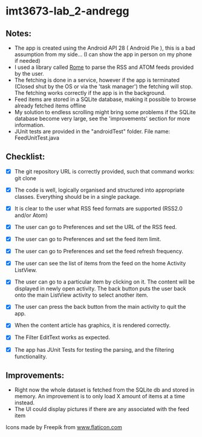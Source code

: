 # imt3673-lab_2-andregg

## Notes:
* The app is created using the Android API 28 ( Android Pie ), this is a bad assumption from my side... (I can show the app in person on my phone if needed)
* I used a library called [Rome](https://github.com/rometools/rome) to parse the RSS and ATOM feeds provided by the user.
* The fetching is done in a service, however if the app is terminated (Closed shut by the OS or via the 'task manager') the fetching will stop. The fetching works correctly if the app is in the background.
* Feed items are stored in a SQLite database, making it possible to browse already fetched items offline
* My solution to endless scrolling might bring some problems if the SQLite database become very large, see the 'improvements' section for more information.
* JUnit tests are provided in the "androidTest" folder. File name: FeedUnitTest.java

## Checklist: 

* [X] The git repository URL is correctly provided, such that command works: git clone <url>

* [X] The code is well, logically organised and structured into appropriate classes. Everything should be in a single package.

* [X] It is clear to the user what RSS feed formats are supported (RSS2.0 and/or Atom)

* [X] The user can go to Preferences and set the URL of the RSS feed.

* [X] The user can go to Preferences and set the feed item limit.

* [X] The user can go to Preferences and set the feed refresh frequency.

* [X] The user can see the list of items from the feed on the home Activity ListView.

* [X] The user can go to a particular item by clicking on it. The content will be displayed in newly open activity. The back button puts the user back onto the main ListView activity to select another item.

* [X] The user can press the back button from the main activity to quit the app.

* [X] When the content article has graphics, it is rendered correctly.

* [X] The Filter EditText works as expected.

* [X] The app has JUnit Tests for testing the parsing, and the filtering functionality.

## Improvements:
* Right now the whole dataset is fetched from the SQLite db and stored in memory. An improvement is to only load X amount of items at a time instead.
* The UI could display pictures if there are any associated with the feed item


Icons made by Freepik from www.flaticon.com